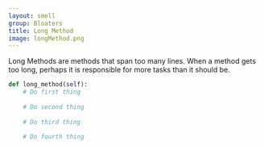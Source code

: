 ```yaml
---
layout: smell
group: Bloaters
title: Long Method
image: longMethod.png
---
```

Long Methods are methods that span too many lines. When a method gets too long, perhaps it is responsible for more tasks than it should be.
~~~ python
def long_method(self):
    # Do first thing
    
    # Do second thing
    
    # Do third thing
    
    # Do fourth thing
~~~